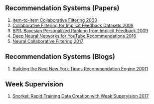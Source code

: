 Recommendation Systems (Papers)
-------------------------------
1. [Item-to-Item Collaborative Filtering 2003](https://www.cs.umd.edu/~samir/498/Amazon-Recommendations.pdf)
2. [Collaborative Filtering for Implicit Feedback Datasets 2008](http://yifanhu.net/PUB/cf.pdf)
3. [BPR: Bayesian Personalized Ranking from Implicit Feedback 2009](https://arxiv.org/pdf/1205.2618.pdf)
4. [Deep Neural Networks for YouTube Recommendations 2016](https://static.googleusercontent.com/media/research.google.com/en//pubs/archive/45530.pdf)
5. [Neural Collaborative Filtering 2017](https://arxiv.org/abs/1708.05031)

Recommendation Systems (Blogs)
-------------------------------
1. [Building the Next New York Times Recommendation Engine 20011](https://open.blogs.nytimes.com/2015/08/11/building-the-next-new-york-times-recommendation-engine/)

Week Supervision
----------------

1. [Snorkel: Rapid Training Data Creation with Weak Supervision 2017](https://arxiv.org/abs/1711.10160)
